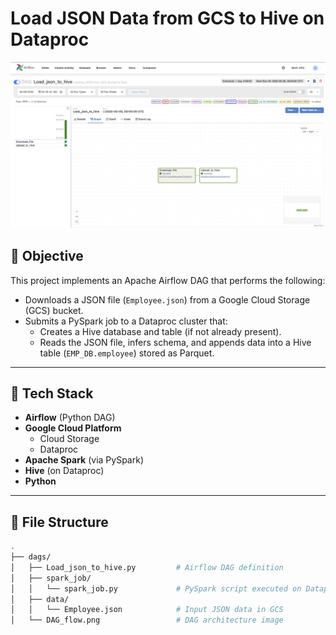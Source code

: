 # Load JSON Data from GCS to Hive on Dataproc

![DAG Flow](DAG_flow.png)

## 📌 Objective

This project implements an Apache Airflow DAG that performs the following:

- Downloads a JSON file (`Employee.json`) from a Google Cloud Storage (GCS) bucket.
- Submits a PySpark job to a Dataproc cluster that:
  - Creates a Hive database and table (if not already present).
  - Reads the JSON file, infers schema, and appends data into a Hive table (`EMP_DB.employee`) stored as Parquet.

---

## 🧰 Tech Stack

- **Airflow** (Python DAG)
- **Google Cloud Platform**
  - Cloud Storage
  - Dataproc
- **Apache Spark** (via PySpark)
- **Hive** (on Dataproc)
- **Python**

---

## 📁 File Structure

```bash
.
├── dags/
│   ├── Load_json_to_hive.py         # Airflow DAG definition
│   ├── spark_job/
│   │   └── spark_job.py             # PySpark script executed on Dataproc
│   ├── data/
│   │   └── Employee.json            # Input JSON data in GCS
│   └── DAG_flow.png                 # DAG architecture image

